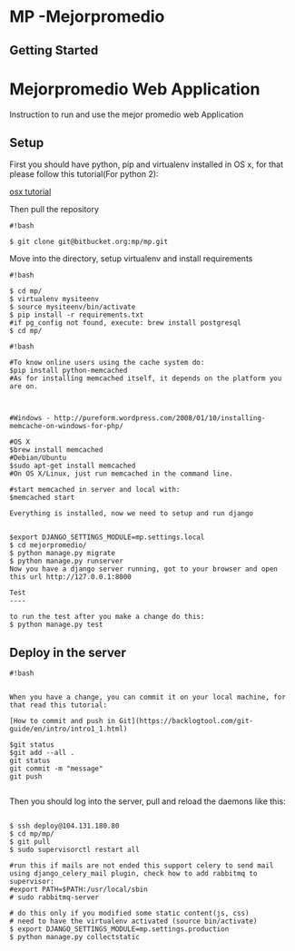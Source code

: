# MP -Mejorpromedio

## Getting Started

Mejorpromedio Web Application
=======================

Instruction to run and use the mejor promedio web Application

Setup
--------

First you should have python, pip and virtualenv installed in OS x, for that please follow this tutorial(For python 2):

[osx tutorial](https://hackercodex.com/guide/python-development-environment-on-mac-osx/)


Then pull the repository

```
#!bash
   
$ git clone git@bitbucket.org:mp/mp.git

```

Move into the directory, setup virtualenv and install requirements


```
#!bash
   
$ cd mp/
$ virtualenv mysiteenv
$ source mysiteenv/bin/activate
$ pip install -r requirements.txt
#if pg_config not found, execute: brew install postgresql
$ cd mp/

```

```
#!bash
   
#To know online users using the cache system do:
$pip install python-memcached
#As for installing memcached itself, it depends on the platform you are on.



#Windows - http://pureform.wordpress.com/2008/01/10/installing-memcache-on-windows-for-php/

#OS X 
$brew install memcached
#Debian/Ubuntu
$sudo apt-get install memcached
#On OS X/Linux, just run memcached in the command line.

#start memcached in server and local with:
$memcached start

Everything is installed, now we need to setup and run django


$export DJANGO_SETTINGS_MODULE=mp.settings.local
$ cd mejorpromedio/
$ python manage.py migrate
$ python manage.py runserver
Now you have a django server running, got to your browser and open this url http://127.0.0.1:8000

Test
----

to run the test after you make a change do this:
$ python manage.py test

```

Deploy in the server
-------------------

```
#!bash


When you have a change, you can commit it on your local machine, for that read this tutorial:

[How to commit and push in Git](https://backlogtool.com/git-guide/en/intro/intro1_1.html)

$git status
$git add --all .
git status
git commit -m "message"
git push


```
Then you should log into the server, pull and reload the daemons like this:
```

$ ssh deploy@104.131.180.80
$ cd mp/mp/
$ git pull
$ sudo supervisorctl restart all

#run this if mails are not ended this support celery to send mail using django_celery_mail plugin, check how to add rabbitmq to supervisor:
#export PATH=$PATH:/usr/local/sbin
# sudo rabbitmq-server 

# do this only if you modified some static content(js, css)
# need to have the virtualenv activated (source bin/activate)
$ export DJANGO_SETTINGS_MODULE=mp.settings.production
$ python manage.py collectstatic

```
